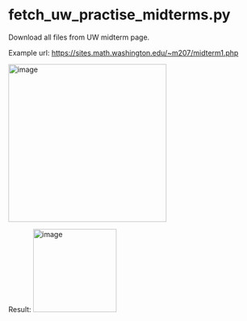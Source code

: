 # fetch_uw_practise_midterms.py
Download all files from UW midterm page.

Example url: https://sites.math.washington.edu/~m207/midterm1.php

<img width="313" alt="image" src="https://user-images.githubusercontent.com/101531662/165024777-4057a23a-bc5f-4ba7-93b4-393751297102.png">

Result:
<img width="165" alt="image" src="https://user-images.githubusercontent.com/101531662/165025245-e277229b-5078-432f-8d6f-c6086b36dad7.png">
